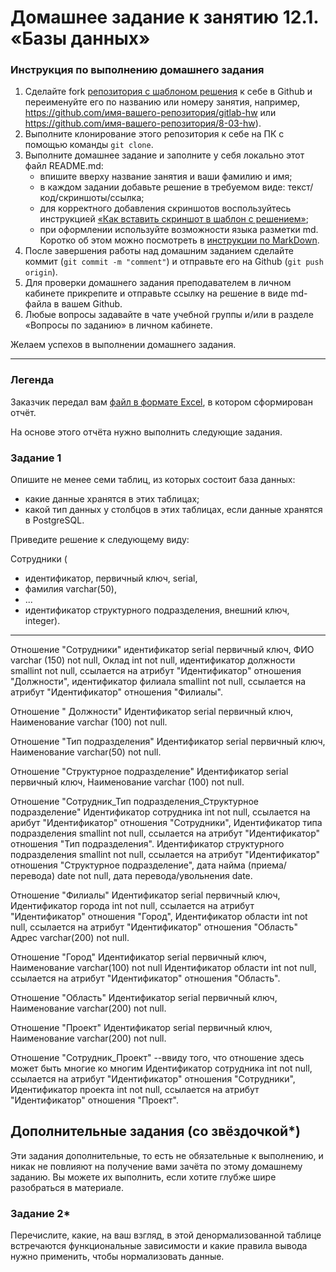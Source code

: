 # Домашнее задание к занятию 12.1. «Базы данных»

### Инструкция по выполнению домашнего задания

1. Сделайте fork [репозитория c шаблоном решения](https://github.com/netology-code/sys-pattern-homework) к себе в Github и переименуйте его по названию или номеру занятия, например, https://github.com/имя-вашего-репозитория/gitlab-hw или https://github.com/имя-вашего-репозитория/8-03-hw).
2. Выполните клонирование этого репозитория к себе на ПК с помощью команды `git clone`.
3. Выполните домашнее задание и заполните у себя локально этот файл README.md:
   - впишите вверху название занятия и ваши фамилию и имя;
   - в каждом задании добавьте решение в требуемом виде: текст/код/скриншоты/ссылка;
   - для корректного добавления скриншотов воспользуйтесь инструкцией [«Как вставить скриншот в шаблон с решением»](https://github.com/netology-code/sys-pattern-homework/blob/main/screen-instruction.md);
   - при оформлении используйте возможности языка разметки md. Коротко об этом можно посмотреть в [инструкции по MarkDown](https://github.com/netology-code/sys-pattern-homework/blob/main/md-instruction.md).
4. После завершения работы над домашним заданием сделайте коммит (`git commit -m "comment"`) и отправьте его на Github (`git push origin`).
5. Для проверки домашнего задания преподавателем в личном кабинете прикрепите и отправьте ссылку на решение в виде md-файла в вашем Github.
6. Любые вопросы задавайте в чате учебной группы и/или в разделе «Вопросы по заданию» в личном кабинете.

Желаем успехов в выполнении домашнего задания.

---
### Легенда

Заказчик передал вам [файл в формате Excel](https://github.com/netology-code/sdb-homeworks/blob/main/resources/hw-12-1.xlsx), в котором сформирован отчёт. 

На основе этого отчёта нужно выполнить следующие задания.

### Задание 1

Опишите не менее семи таблиц, из которых состоит база данных:

- какие данные хранятся в этих таблицах;
- какой тип данных у столбцов в этих таблицах, если данные хранятся в PostgreSQL.

Приведите решение к следующему виду:

Сотрудники (

- идентификатор, первичный ключ, serial,
- фамилия varchar(50),
- ...
- идентификатор структурного подразделения, внешний ключ, integer).
_________________________________________________________________________________________________________________________________________________________________________
Отношение "Сотрудники"
идентификатор serial первичный ключ,
ФИО varchar (150) not null,
Оклад int not null, 
идентификатор должности smallint not null, ссылается на атрибут "Идентификатор" отношения "Должности",
идентификатор филиала smallint not null, ссылается на атрибут "Идентификатор" отношения "Филиалы".


Отношение " Должности"
Идентификатор serial первичный ключ,
Наименование varchar (100) not null.

Отношение "Тип подразделения"
Идентификатор serial первичный ключ, 
Наименование varchar(50) not null.

Отношение "Структурное подразделение"
Идентификатор serial первичный ключ, 
Наименование varchar (100) not null.

Отношение "Сотрудник_Тип подразделения_Структурное подразделение"
Идентификатор сотрудника int not null, ссылается на арибут "Идентификатор" отношения "Сотрудники",
Идентификатор типа подразделения smallint not null, ссылается на атрибут "Идентификатор" отношения "Тип подразделения".
Идентификатор структурного подразделения smallint not null, ссылается на атрибут "Идентификатор" отношения "Структурное подразделение",
дата найма (приема/перевода) date not null,
дата перевода/увольнения date.

Отношение "Филиалы"
Идентификатор serial первичный ключ, 
Идентификатор города int not null, ссылается на атрибут "Идентификатор" отношения "Город",
Идентификатор области int not null, ссылается на атрибут "Идентификатор" отношения "Область"
Адрес varchar(200) not null.


Отношение "Город"
Идентификатор serial первичный ключ, 
Наименование varchar(100) not null
Идентификатор области int not null, ссылается на атрибут "Идентификатор" отношения "Область".

Отношение "Область" 
Идентификатор serial первичный ключ, 
Наименование varchar(200) not null.

Отношение "Проект"
Идентификатор serial первичный ключ, 
Наименование varchar(200) not null.

Отношение "Сотрудник_Проект"  --ввиду того, что отношение здесь может быть многие ко многим
Идентификатор сотрудника int not null, ссылается на атрибут "Идентификатор" отношения "Сотрудники",
Идентификатор проекта int not null, ссылается на атрибут "Идентификатор" отношения "Проект".

## Дополнительные задания (со звёздочкой*)
Эти задания дополнительные, то есть не обязательные к выполнению, и никак не повлияют на получение вами зачёта по этому домашнему заданию. Вы можете их выполнить, если хотите глубже шире разобраться в материале.


### Задание 2*

Перечислите, какие, на ваш взгляд, в этой денормализованной таблице встречаются функциональные зависимости и какие правила вывода нужно применить, чтобы нормализовать данные.
